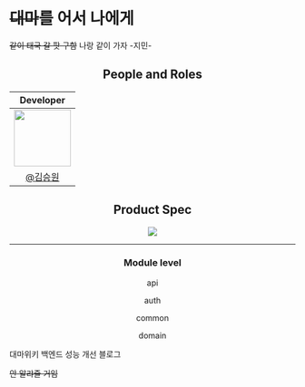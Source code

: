 # <s>대마</s>를 어서 나에게

<s>같이 태국 갈 팟 구함</s>
나랑 같이 가자 -지민-

<div align="center">
  
## People and Roles
|                                                     Developer                                                     |
|:-----------------------------------------------------------------------------------------------------------------:|
| [<img src="https://avatars.githubusercontent.com/u/107746917?s=460&v=4" width="100">](https://github.com/ori0o0p) |
|                                   <a href="https://github.com/ori0o0p">@김승원</a>                                   |

## Product Spec
<img src="https://github.com/daemawiki/daemawiki_back/assets/107746917/35325c41-8459-4a3b-8ee1-8eb4abce94ed">

---

### Module level
api 
  <p></p>
auth 
  <p></p>
common
  <p></p>
domain 
  <p></p>

</div>

대마위키 백엔드 성능 개선 블로그

<s>안 알랴줄 거임</s>
